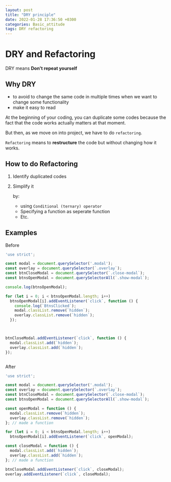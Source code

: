 ```yaml
---
layout: post
title: "DRY principle"
date: 2022-01-28 17:36:50 +0300
categories: Basic_attitude
tags: DRY refactoring
---
```


# DRY and Refactoring



DRY means **Don't repeat yourself**



## Why DRY 

-  to avoid to change the same code in multiple times when we want to change some functionality
- make it easy to read



At the beginning of your coding, you can duplicate some codes because the fact that the code works actually matters at that moment.

But then, as we move on into project, we have to do `refactoring`.

`Refactoring` means to **restructure** the code but without changing how it works.



## How to do Refactoring

1. Identify duplicated codes

2. Simplify it 

   by:

   - using `Conditional (ternary) operator`
   - Specifying a function as seperate function
   - Etc.



## Examples

Before

```js
'use strict';

const modal = document.querySelector('.modal');
const overlay = document.querySelector(`.overlay`);
const btnCloseModal = document.querySelector(`.close-modal`);
const btnsOpenModal = document.querySelectorAll(`.show-modal`);

console.log(btnsOpenModal);

for (let i = 0; i < btnsOpenModal.length; i++)
  btnsOpenModal[i].addEventListener(`click`, function () {
    console.log(`BtnsClicked`);
    modal.classList.remove(`hidden`);
    overlay.classList.remove(`hidden`);
  });



btnCloseModal.addEventListener(`click`, function () {
  modal.classList.add(`hidden`);
  overlay.classList.add(`hidden`);
});



```





After

```js
'use strict';

const modal = document.querySelector('.modal');
const overlay = document.querySelector(`.overlay`);
const btnCloseModal = document.querySelector(`.close-modal`);
const btnsOpenModal = document.querySelectorAll(`.show-modal`);

const openModal = function () {
  modal.classList.remove(`hidden`);
  overlay.classList.remove(`hidden`);
}; // made a function

for (let i = 0; i < btnsOpenModal.length; i++)
  btnsOpenModal[i].addEventListener(`click`, openModal);

const closeModal = function () {
  modal.classList.add(`hidden`);
  overlay.classList.add(`hidden`);
}; // made a function

btnCloseModal.addEventListener(`click`, closeModal);
overlay.addEventListener(`click`, closeModal);

```

